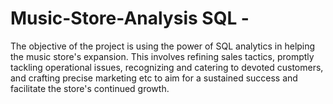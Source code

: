 # Music-Store-Analysis SQL -
The objective of the project is using the power of SQL analytics in helping  the music store's expansion. This involves refining sales tactics, promptly tackling operational issues, recognizing and catering to devoted customers, and crafting precise marketing  etc to aim for a  sustained success and facilitate the store's continued growth.
